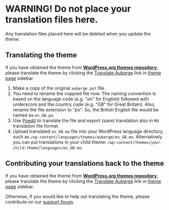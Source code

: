 # WARNING! Do not place your translation files here.

Any translation files placed here will be deleted when you update the theme.

## Translating the theme

If you have obtained the theme from **[WordPress.org themes repository](https://wordpress.org/themes/author/webmandesign/)**, please translate the theme by clicking the [Translate Auberge](https://translate.wordpress.org/projects/wp-themes/auberge) link in [theme page](https://wordpress.org/themes/auberge/) sidebar.

1. Make a copy of the original `auberge.pot` file.
2. You need to rename the coppied file now. The naming convention is based on the language code (e.g. "en" for English) followed with underscore and the country code (e.g. "GB" for Great Britain). Also, rename the file extension to "po". So, the British English file would be named as `en_GB.po`.
3. Use [Poedit](http://www.poedit.net/) to translate the file and export (save) translation also in `MO` translation file format.
4. Upload translated `en_GB.mo` file into your WordPress language directory, such as `/wp-content/languages/themes/auberge/en_GB.mo`. Alternatively you can put translations in your child theme: `/wp-content/themes/your-child-theme/languages/en_GB.mo`.

## Contributing your translations back to the theme

If you have obtained the theme from **[WordPress.org themes repository](https://wordpress.org/themes/author/webmandesign/)**, please translate the theme by clicking the [Translate Auberge](https://translate.wordpress.org/projects/wp-themes/auberge) link in [theme page](https://wordpress.org/themes/auberge/) sidebar.

Otherwise, if you would like to help out translating the theme, please contribute on our [support forum](https://support.webmandesign.eu/).

